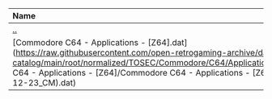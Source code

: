 |Name|Size|
|:---|---:|
|[..](../index.html)|DIR|
|[Commodore C64 - Applications - [Z64].dat](https://raw.githubusercontent.com/open-retrogaming-archive/dat-catalog/main/root/normalized/TOSEC/Commodore/C64/Applications/[Z64]/Commodore C64 - Applications - [Z64]/Commodore C64 - Applications - [Z64] (TOSEC-v2022-12-23_CM).dat)|292648|
